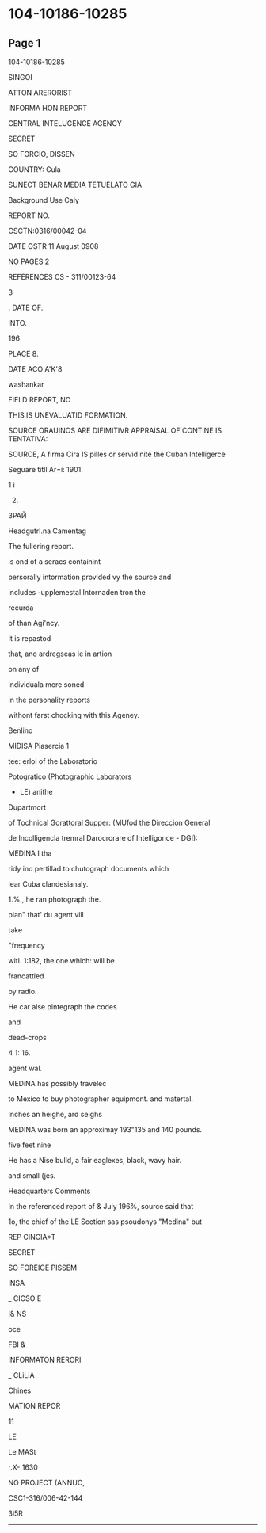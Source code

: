 # 104-10186-10285

## Page 1

104-10186-10285

SINGOI

ATTON ARERORIST

INFORMA HON REPORT

CENTRAL INTELUGENCE AGENCY

SECRET

SO FORCIO, DISSEN

COUNTRY: Cula

SUNECT BENAR MEDIA TETUELATO GIA

Background Use Caly

REPORT NO.

CSCTN:0316/00042-04

DATE OSTR 11 August 0908

NO PAGES 2

REFÉRENCES CS - 311/00123-64

3

. DATE OF.

INTO.

196

PLACE 8.

DATE ACO A'K'8

washankar

FIELD REPORT, NO

THIS IS UNEVALUATID FORMATION.

SOURCE ORAUINOS ARE DIFIMITIVR APPRAISAL OF CONTINE IS TENTATIVA:

SOURCE, A firma Cira IS pilles or servid nite the Cuban Intelligerce

Seguare titll Ar=í: 1901.

1 i

2.

ЗРАЙ

Headgutrl.na Camentag

The fullering report.

is ond of a seracs containint

persorally intormation provided vy the source and

includes -upplemestal Intornaden tron the

recurda

of than Agi'ncy.

It is repastod

that, ano ardregseas ie in artion

on any of

individuala mere soned

in the personality reports

withont farst chocking with this Ageney.

Benlino

MIDISA Piasercia 1

tee: erloi of the Laboratorio

Potogratico (Photographic Laborators

- LE) anithe

Dupartmort

of Tochnical Gorattoral Supper: (MUfod the Direccion General

de Incolligencla tremral Darocrorare of Intelligonce - DGI):

MEDINA I tha

ridy ino pertillad to chutograph documents which

lear Cuba clandesianaly.

1.%., he ran photograph the.

plan" that' du agent vill

take

"frequency

witl. 1:182, the one which: will be

francattled

by radio.

He car alse pintegraph the codes

and

dead-crops

4 1: 16.

agent wal.

MEDiNA has possibly travelec

to Mexico to buy photographer equipmont. and matertal.

Inches an heighe, ard seighs

MEDINA was born an approximay 193"135 and 140 pounds.

five feet nine

He has a Nise bulld, a fair eaglexes, black, wavy hair.

and small (jes.

Headquarters Comments

In the referenced report of & July 196%, source said that

1o, the chief of the LE Scetion sas psoudonys "Medina" but

REP CINCIA*T

SECRET

SO FOREIGE PISSEM

INSA

_ CICSO E

I& NS

oce

FBI &

INFORMATON RERORI

_ CLiLiA

Chines

MATION REPOR

11

LE

Le MASt

;.X- 1630

NO PROJECT (ANNUC,

CSC1-316/006-42-144

3i5R

---

